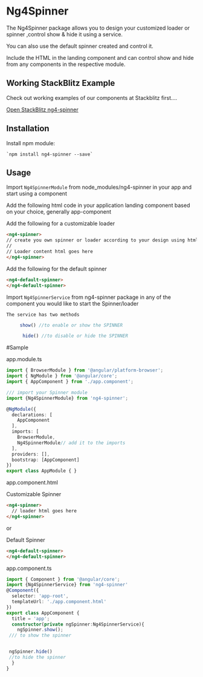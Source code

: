 # Ng4Spinner

The Ng4Spinner package allows you to design your customized loader or spinner ,control  show & hide it using a service.

You can also use the default spinner created and control it.

Include the HTML in the landing component and can control show and hide from any  components in the respective module.


## Working StackBlitz Example

Check out  working examples of our components at Stackblitz first....


 [Open StackBlitz ng4-spinner ]( https://stackblitz.com/edit/ng4-spinner)

## Installation

Install npm module:
    
    `npm install ng4-spinner --save` 

## Usage

Import `Ng4SpinnerModule` from  node_modules/ng4-spinner in your app and start using a component

Add the following html code in your application landing component based on your choice, generally app-component 


Add the following for  a customizable loader

```html
<ng4-spinner>
// create you own spinner or loader according to your design using html and css
// 
// Loader content html goes here
</ng4-spinner>
```


Add the following for the default spinner

```html
<ng4-default-spinner>
</ng4-default-spinner>
```

Import `Ng4SpinnerService` from ng4-spinner package  in any of the component you would like to start the Spinner/loader

    The service has two methods 

```typescript
     show() //to enable or show the SPINNER
```
```typescript
      hide() //to disable or hide the SPINNER
```



#Sample



app.module.ts

```typescript
import { BrowserModule } from '@angular/platform-browser';
import { NgModule } from '@angular/core';
import { AppComponent } from './app.component';

/// import your Spinner module
import {Ng4SpinnerModule} from 'ng4-spinner';

@NgModule({
  declarations: [
    AppComponent
  ],
  imports: [
    BrowserModule,
    Ng4SpinnerModule// add it to the imports
  ],
  providers: [],
  bootstrap: [AppComponent]
})
export class AppModule { }
```
app.component.html

Customizable Spinner

```html
<ng4-spinner>
  // loader html goes here
</ng4-spinner>
```

or 

Default Spinner

```html
<ng4-default-spinner>
</ng4-default-spinner>
```


app.component.ts

```typescript
import { Component } from '@angular/core';
import {Ng4SpinnerService} from 'ng4-spinner'
@Component({
  selector: 'app-root',
  templateUrl: './app.component.html'
})
export class AppComponent {
  title = 'app';
  constructor(private ngSpinner:Ng4SpinnerService){
    ngSpinner.show();
 /// to show the spinner


 ngSpinner.hide()
 //to hide the spinner
  }
}
```